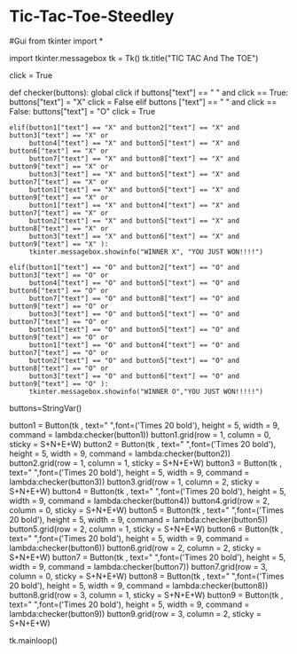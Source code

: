 # Tic-Tac-Toe-Steedley
#Gui
from tkinter import *

import tkinter.messagebox
tk = Tk()
tk.title("TIC TAC And The TOE")

click = True

def checker(buttons):
	global click
	if buttons["text"] == " " and click == True:
		buttons["text"] = "X"
		click = False
	elif buttons ["text"] == " " and click == False:
		buttons["text"] = "O"
		click = True

	elif(button1["text"] == "X" and button2["text"] == "X" and button3["text"] == "X" or
	     button4["text"] == "X" and button5["text"] == "X" and button6["text"] == "X" or
	     button7["text"] == "X" and button8["text"] == "X" and button9["text"] == "X" or
	     button3["text"] == "X" and button5["text"] == "X" and button7["text"] == "X" or
	     button1["text"] == "X" and button5["text"] == "X" and button9["text"] == "X" or
	     button1["text"] == "X" and button4["text"] == "X" and button7["text"] == "X" or
	     button2["text"] == "X" and button5["text"] == "X" and button8["text"] == "X" or
	     button3["text"] == "X" and button6["text"] == "X" and button9["text"] == "X" ):
	     tkinter.messagebox.showinfo("WINNER X", "YOU JUST WON!!!!")

	elif(button1["text"] == "O" and button2["text"] == "O" and button3["text"] == "O" or
	     button4["text"] == "O" and button5["text"] == "O" and button6["text"] == "O" or
	     button7["text"] == "O" and button8["text"] == "O" and button9["text"] == "O" or
	     button3["text"] == "O" and button5["text"] == "O" and button7["text"] == "O" or
	     button1["text"] == "O" and button5["text"] == "O" and button9["text"] == "O" or
	     button1["text"] == "O" and button4["text"] == "O" and button7["text"] == "O" or
	     button2["text"] == "O" and button5["text"] == "O" and button8["text"] == "O" or
	     button3["text"] == "O" and button6["text"] == "O" and button9["text"] == "O" ):
	     tkinter.messagebox.showinfo("WINNER O","YOU JUST WON!!!!!")

buttons=StringVar()

button1 = Button(tk , text=" ",font=('Times 20 bold'), height = 5, width = 9, command = lambda:checker(button1))
button1.grid(row = 1, column = 0, sticky = S+N+E+W)
button2 = Button(tk , text=" ",font=('Times 20 bold'), height = 5, width = 9, command = lambda:checker(button2))
button2.grid(row = 1, column = 1, sticky = S+N+E+W)
button3 = Button(tk , text=" ",font=('Times 20 bold'), height = 5, width = 9, command = lambda:checker(button3))
button3.grid(row = 1, column = 2, sticky = S+N+E+W)
button4 = Button(tk , text=" ",font=('Times 20 bold'), height = 5, width = 9, command = lambda:checker(button4))
button4.grid(row = 2, column = 0, sticky = S+N+E+W)
button5 = Button(tk , text=" ",font=('Times 20 bold'), height = 5, width = 9, command = lambda:checker(button5))
button5.grid(row = 2, column = 1, sticky = S+N+E+W)
button6 = Button(tk , text=" ",font=('Times 20 bold'), height = 5, width = 9, command = lambda:checker(button6))
button6.grid(row = 2, column = 2, sticky = S+N+E+W)
button7 = Button(tk , text=" ",font=('Times 20 bold'), height = 5, width = 9, command = lambda:checker(button7))
button7.grid(row = 3, column = 0, sticky = S+N+E+W)
button8 = Button(tk , text=" ",font=('Times 20 bold'), height = 5, width = 9, command = lambda:checker(button8))
button8.grid(row = 3, column = 1, sticky = S+N+E+W)
button9 = Button(tk , text=" ",font=('Times 20 bold'), height = 5, width = 9, command = lambda:checker(button9))
button9.grid(row = 3, column = 2, sticky = S+N+E+W)

tk.mainloop()
